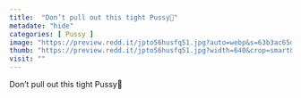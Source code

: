 ```yaml
---
title:  "Don’t pull out this tight Pussy🤪"
metadate: "hide"
categories: [ Pussy ]
image: "https://preview.redd.it/jpto56husfq51.jpg?auto=webp&s=63b3ac65d26a5b3b432abaf3d68fc9585a1a95e4"
thumb: "https://preview.redd.it/jpto56husfq51.jpg?width=640&crop=smart&auto=webp&s=f3b28476c776d8c5029f0cdd422107fed407c64f"
visit: ""
---
```

Don’t pull out this tight Pussy🤪
